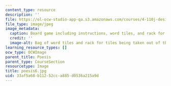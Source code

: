 ```yaml
---
content_type: resource
description: ''
file: https://ol-ocw-studio-app-qa.s3.amazonaws.com/courses/4-110j-design-across-scales-disciplines-and-problem-contexts-spring-2013/33af5a68b11252cca885d0536a215a9d_poesis6.jpg
file_type: image/jpeg
image_metadata:
  caption: Board game including instructions, word tiles, and rack for tiles.
  credit: ''
  image-alt: Bag of word tiles and rack for tiles being taken out of the box.
learning_resource_types: []
ocw_type: OCWImage
parent_title: Poesis
parent_type: CourseSection
resourcetype: Image
title: poesis6.jpg
uid: 33af5a68-b112-52cc-a885-d0536a215a9d
---
```

